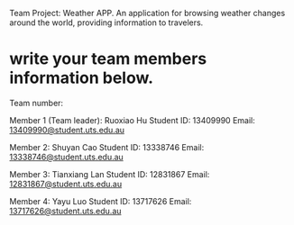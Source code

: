 Team Project:
Weather APP. An application for browsing weather changes around the world, providing information to travelers.

# write your team members information below.

Team number: 

Member 1 (Team leader): Ruoxiao Hu
Student ID: 13409990
Email: 13409990@student.uts.edu.au


Member 2: Shuyan Cao
Student ID: 13338746
Email: 13338746@student.uts.edu.au

Member 3: Tianxiang Lan
Student ID: 12831867
Email: 12831867@student.uts.edu.au


Member 4: Yayu Luo
Student ID: 13717626
Email: 13717626@student.uts.edu.au

